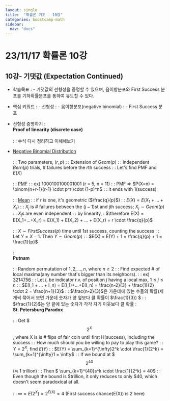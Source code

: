 ```yaml
---
layout: single
title:  "확률론 기초 - 10강"
categories: boostcamp-math
sidebar:
  nav: "docs"
---
```


# 23/11/17 확률론 10강

<h2>10강- 기댓값 (Expectation Continued) </h2>

- 학습목표
: - 기댓값의 선형성을 증명할 수 있으며, 음이항분포와 First Success 분포를 기하확률분포를 통하여 유도할 수 있다. 

- 핵심 키워드
: - 선형성
: - 음이항분포(negative binomial)
: - First Success 분포

- 선형성 증명하기
: <br><b>Proof of linearity (discrete case)</b><br><br>
: : 수식 다시 정리하고 이해해보기

- <u>Negative Binomial Distribution</u><br><br>
: : Two parameters, $(r, p)$
: : Extension of $Geom(p)$
: : independent $Bern(p)$ trials, # failures before the $r$th success
: : Let's find PMF and $E(X)$
<br><br>
: : <u>PMF</u>
: : ex) 1000100100001001 (r = 5, n = 11)
: : PMF => $P(X=n) = \binom{n+r-1}{r-1} \cdot p^r \cdot (1-p)^n$
: : it ends with 1(success)
<br><br>
: : <u>Mean</u>
: : if r is one, it's geometric ($\frac{q}{p}$)
: : $E(X) = E(X_1+...+X_r)$
: : $X_j$ is # failures between the $(j-1)$st and jth success; $X_j \sim Geom(p)$
: : $X_j$s are even independent
: : by linearity,
: $\therefore E(X) = E(X_1+...+X_r) = E(X_1) + E(X_2) + ... + E(X_r) = r \cdot \frac{q}{p}$
<br><br>
: : $X \sim FirstSuccess(p)$ time until 1st success, counting the success
: : Let $Y = X - 1$. Then $Y \sim Geom(p)$
: : $E(X) = E(Y) + 1 = \frac{q}{p} + 1 = \frac{1}{p}$
<br><br>
: <br><b>Putnam</b><br><br>
: : Random permutation of $1,2,...,n$, where $n \geq 2$
: : Find expected # of local maxima(any number that's bigger than its neighbors).
: : ex) <u>3</u>214<u>7</u>5<u>6</u>
: : Let $I$, be indicator r.v. of position $j$ having a local max, $1 \leq j \leq n$
: : $E(I_1 + ... + I_n) = E(I_1)+...+E(I_n) =  \frac{n-2}{3} +  \frac{1}{2} \cdot 2 =  \frac{n+1}{3}$
: :  $\frac{n-2}{3}$은 가운데에 있는 수들의 확률(세 개씩 묶어서 보면 가운데 숫자가 양 옆보다 클 확률이  $\frac{1}{3})
$
: : $\frac{1}{2}$는 양 끝에 있는 숫자가 각각 자기 이웃보다 클 확률
: <br><b>St. Petersburg Paradox</b><br><br>
: : Get $ $$2^X$$, where X is is # flips of fair coin until first H(success), including the success
: : How much should you be willing to pay to play this game?
: : $Y = 2^X$, find $E(Y)$
: : $E(Y) = \sum_{k=1}^{\infty}2^k \cdot  \frac{1}{2^k} = \sum_{k=1}^{\infty}1 = \infty$
: : If we bound at $$$2^{40}$$ (≒ 1 trillion)
: : Then $ \sum_{k=1}^{40}s^k \cdot  \frac{1}{2^k} = 40$
: : Even though the bound is $trillion, it only reduces to only $40, which doesn't seem paradoxical at all.
<br><br>
: : $\infty = E(2^X) = 2^{E(X)} = 4$ (First success chance(E(X)) is 2 here)